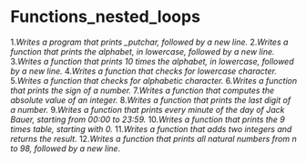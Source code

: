 # Functions_nested_loops
1.*Writes a program that prints _putchar, followed by a new line.*
2.*Writes a function that prints the alphabet, in lowercase, followed by a new line.*
3.*Writes a function that prints 10 times the alphabet, in lowercase, followed by a new line.*
4.*Writes a function that checks for lowercase character.*
5.*Writes a function that checks for alphabetic character.*
6.*Writes a function that prints the sign of a number.*
7.*Writes a function that computes the absolute value of an integer.*
8.*Writes a function that prints the last digit of a number.*
9.*Writes a function that prints every minute of the day of Jack Bauer, starting from 00:00 to 23:59.*
10.*Writes a function that prints the 9 times table, starting with 0.*
11.*Writes a function that adds two integers and returns the result.*
12.*Writes a function that prints all natural numbers from n to 98, followed by a new line.*
